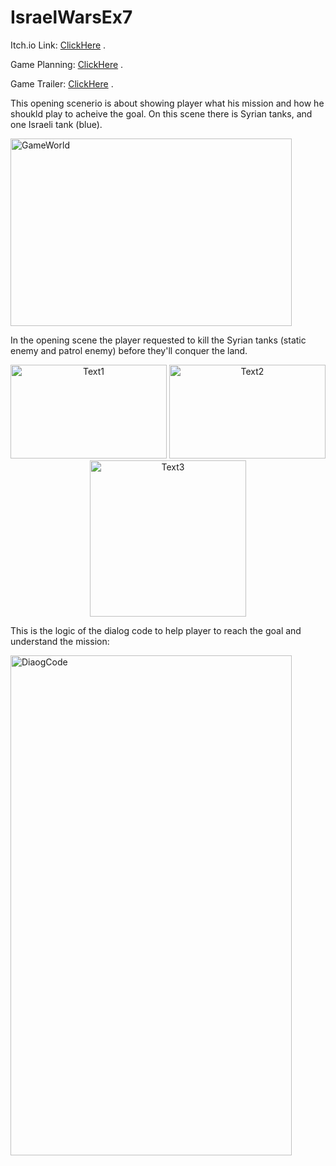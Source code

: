 # IsraelWarsEx7

Itch.io Link: [ClickHere](https://reut212.itch.io/israelwars-ex7-ex8) .

Game Planning: [ClickHere](https://github.com/Game-Dev-RDA/IsraelWarsEx7/blob/main/Docs/GamePlanning.pdf) .

Game Trailer: [ClickHere](https://www.youtube.com/watch?v=nd4-_NNIs7k) .

This opening scenerio is about showing player what his mission and how he shoukld play  to acheive the goal.
On this scene there is Syrian tanks, and one Israeli tank (blue).

 <img
   src="/Images/GameWorld.jpg"
   alt="GameWorld"
   title="GameWorld"
   style="display: inline-block; width: 450px; height: 300px; margin-left: auto; margin-right: auto;">

In the opening scene the player requested to kill the Syrian tanks (static enemy and patrol enemy) before they'll conquer the land.

<p align="center">
 <img
   src="/Images/Text1.jpg"
   alt="Text1"
   title= "Text1"
   style="display: inline-block; width: 250px; height: 150px;">
 <img
   src="/Images/Text2.jpg"
   alt="Text2"
   title="Text2"
   style="display: inline-block; width: 250px; height: 150px;">
 <img
   src="/Images/Text3.jpg"
   alt="Text3"
   title="Text3"
   style="display: inline-block; width: 250px;">
 </p>

This is the logic of the dialog code to help player to reach the goal and understand the mission:

<p align="left">
 <img
   src="/Images/DiaogCode.jpg"
   alt="DiaogCode"
   title="DiaogCode"
   style="display: inline-block; width: 450px; height: 800px;">
 </p>

